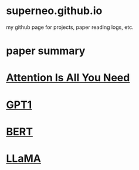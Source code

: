 # superneo.github.io
my github page for projects, paper reading logs, etc.

# paper summary
# [Attention Is All You Need](paper_summary/transformer/mds/transformer.md)
# [GPT1](paper_summary/gpt1_bert/mds/GPT1.md)
# [BERT](paper_summary/gpt1_bert/mds/BERT.md)
# [LLaMA](paper_summary/LLaMA/md/LLaMA.md)